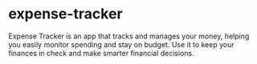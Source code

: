# expense-tracker
 Expense Tracker is an app that tracks and manages your money, helping you easily monitor spending and stay on budget. Use it to keep your finances in check and make smarter financial decisions.
